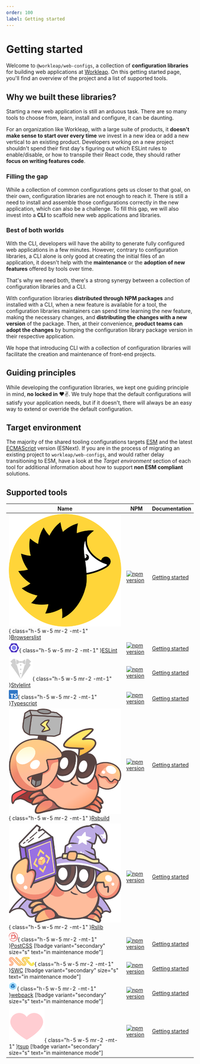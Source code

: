 ```yaml
---
order: 100
label: Getting started
---
```


# Getting started

Welcome to `@workleap/web-configs`, a collection of **configuration libraries** for building web applications at [Workleap](https://workleap.com/). On this getting started page, you'll find an overview of the project and a list of supported tools.

## Why we built these libraries?

Starting a new web application is still an arduous task. There are so many tools to choose from, learn, install and configure, it can be daunting.

For an organization like Workleap, with a large suite of products, it **doesn't make sense to start over every time** we invest in a new idea or add a new vertical to an existing product. Developers working on a new project shouldn't spend their first day's figuring out which ESLint rules to enable/disable, or how to transpile their React code, they should rather **focus on writing features code**.

### Filling the gap

While a collection of common configurations gets us closer to that goal, on their own, configuration libraries are not enough to reach it. There is still a need to install and assemble those configurations correctly in the new application, which can also be a challenge. To fill this gap, we will also invest into a __CLI__ to scaffold new web applications and libraries.

### Best of both worlds

With the CLI, developers will have the ability to generate fully configured web applications in a few minutes. However, contrary to configuration libraries, a CLI alone is only good at creating the initial files of an application, it doesn't help with the **maintenance** or the **adoption of new features** offered by tools over time.

That's why we need both, there's a strong synergy between a collection of configuration libraries and a CLI.

With configuration libraries **distributed through NPM packages** and installed with a CLI, when a new feature is available for a tool, the configuration libraries maintainers can spend time learning the new feature, making the necessary changes, and **distributing the changes with a new version** of the package. Then, at their convenience, **product teams can adopt the changes** by bumping the configuration library package version in their respective application.

We hope that introducing CLI with a collection of configuration libraries will facilitate the creation and maintenance of front-end projects.

## Guiding principles

While developing the configuration libraries, we kept one guiding principle in mind, **no locked in** :heart::v:. We truly hope that the default configurations will satisfy your application needs, but if it doesn't, there will always be an easy way to extend or override the default configuration.

## Target environment

The majority of the shared tooling configurations targets [ESM](https://developer.mozilla.org/en-US/docs/Web/JavaScript/Guide/Modules) and the latest [ECMAScript](https://en.wikipedia.org/wiki/ECMAScript) version (ESNext). If you are in the process of migrating an existing project to `workleap/web-configs`, and would rather delay transitioning to ESM, have a look at the _Target environment_ section of each tool for additional information about how to support **non ESM compliant** solutions.

## Supported tools

| Name | NPM | Documentation |
| --- | --- | --- |
| ![](../static/browserslist.svg){ class="h-5 w-5 mr-2 -mt-1" }[Browserslist](https://browsersl.ist/) | [![npm version](https://img.shields.io/npm/v/@workleap/browserslist-config)](https://www.npmjs.com/package/@workleap/browserslist-config) | [Getting started](../browserslist/default.md) |
| ![](../static/eslint.svg){ class="h-5 w-5 mr-2 -mt-1" }[ESLint](https://eslint.org/) | [![npm version](https://img.shields.io/npm/v/@workleap/eslint-plugin)](https://www.npmjs.com/package/@workleap/eslint-plugin) | [Getting started](../eslint/default.md) |
| ![](../static/stylelint.svg){ class="h-5 w-5 mr-2 -mt-1" }[Stylelint](https://stylelint.io/) | [![npm version](https://img.shields.io/npm/v/@workleap/stylelint-configs)](https://www.npmjs.com/package/@workleap/stylelint-configs) | [Getting started](../stylelint/default.md) |
| ![](../static/typescript.svg){ class="h-5 w-5 mr-2 -mt-1" }[Typescript](https://www.typescriptlang.org/) | [![npm version](https://img.shields.io/npm/v/@workleap/typescript-configs)](https://www.npmjs.com/package/@workleap/typescript-configs) | [Getting started](../typescript/default.md) |
| ![](../static/rsbuild.svg){ class="h-5 w-5 mr-2 -mt-1" }[Rsbuild](https://rsbuild.dev/) | [![npm version](https://img.shields.io/npm/v/@workleap/rsbuild-configs)](https://www.npmjs.com/package/@workleap/rsbuild-configs) | [Getting started](../rsbuild/default.md) |
| ![](../static/rslib.svg){ class="h-5 w-5 mr-2 -mt-1" }[Rslib](https://lib.rsbuild.dev/) | [![npm version](https://img.shields.io/npm/v/@workleap/rslib-configs)](https://www.npmjs.com/package/@workleap/rslib-configs) | [Getting started](../rslib/default.md) |
| ![](../static/postcss.svg){ class="h-5 w-5 mr-2 -mt-1" }[PostCSS](https://postcss.org/) [!badge variant="secondary" size="s" text="in maintenance mode"] | [![npm version](https://img.shields.io/npm/v/@workleap/postcss-configs)](https://www.npmjs.com/package/@workleap/postcss-configs) | [Getting started](../postcss/default.md) |
| ![](../static/swc.svg){ class="h-5 w-5 mr-2 -mt-1" }[SWC](https://swc.rs/) [!badge variant="secondary" size="s" text="in maintenance mode"] | [![npm version](https://img.shields.io/npm/v/@workleap/swc-configs)](https://www.npmjs.com/package/@workleap/swc-configs) | [Getting started](../swc/default.md) |
| ![](../static/webpack.svg){ class="h-5 w-5 mr-2 -mt-1" }[webpack](https://webpack.js.org/) [!badge variant="secondary" size="s" text="in maintenance mode"] | [![npm version](https://img.shields.io/npm/v/@workleap/webpack-configs)](https://www.npmjs.com/package/@workleap/webpack-configs) | [Getting started](../webpack/default.md) |
| ![](../static/tsup.svg){ class="h-5 w-5 mr-2 -mt-1" }[tsup](https://tsup.egoist.dev/) [!badge variant="secondary" size="s" text="in maintenance mode"] | [![npm version](https://img.shields.io/npm/v/@workleap/tsup-configs)](https://www.npmjs.com/package/@workleap/tsup-configs) | [Getting started](../tsup/default.md) |







